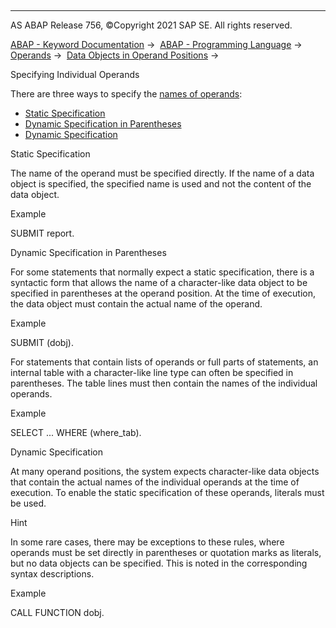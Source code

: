   

* * *

AS ABAP Release 756, ©Copyright 2021 SAP SE. All rights reserved.

[ABAP - Keyword Documentation](javascript:call_link\('abenabap.htm'\)) →  [ABAP - Programming Language](javascript:call_link\('abenabap_reference.htm'\)) →  [Operands](javascript:call_link\('abenoperands.htm'\)) →  [Data Objects in Operand Positions](javascript:call_link\('abenoperands_data_objects.htm'\)) → 

Specifying Individual Operands

There are three ways to specify the [names of operands](javascript:call_link\('abenoperands_names.htm'\)):

-   [Static Specification](#@@ITOC@@ABENOPERANDS_SPECIFYING_1)
-   [Dynamic Specification in Parentheses](#@@ITOC@@ABENOPERANDS_SPECIFYING_2)
-   [Dynamic Specification](#@@ITOC@@ABENOPERANDS_SPECIFYING_3)

Static Specification

The name of the operand must be specified directly. If the name of a data object is specified, the specified name is used and not the content of the data object.

Example

SUBMIT report.

Dynamic Specification in Parentheses

For some statements that normally expect a static specification, there is a syntactic form that allows the name of a character-like data object to be specified in parentheses at the operand position. At the time of execution, the data object must contain the actual name of the operand.

Example

SUBMIT (dobj).

For statements that contain lists of operands or full parts of statements, an internal table with a character-like line type can often be specified in parentheses. The table lines must then contain the names of the individual operands.

Example

SELECT ... WHERE (where\_tab).

Dynamic Specification

At many operand positions, the system expects character-like data objects that contain the actual names of the individual operands at the time of execution. To enable the static specification of these operands, literals must be used.

Hint

In some rare cases, there may be exceptions to these rules, where operands must be set directly in parentheses or quotation marks as literals, but no data objects can be specified. This is noted in the corresponding syntax descriptions.

Example

CALL FUNCTION dobj.